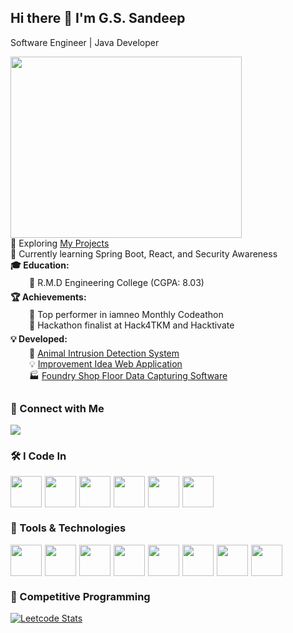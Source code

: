 ## Hi there 👋 I'm G.S. Sandeep

Software Engineer | Java Developer 

<div>
    <img width="370" height="290" src="https://i.pinimg.com/originals/47/f0/34/47f0342cec72b800463bf003eac1257e.gif" />
</div>
<div style="display: flex; align-items: flex-start; gap: 20px;">
    <div style="flex: 1;">
        <ul style="list-style: none; padding: 0; margin: 0;">
            <li>🔭 Exploring <a href="#">My Projects</a></li>
            <li>🌱 Currently learning Spring Boot, React, and Security Awareness</li>
            <li><strong>🎓 Education:</strong></li>
            <ul style="list-style: none; padding-left: 30px; margin: 5px 0;">
                <li>📌 R.M.D Engineering College (CGPA: 8.03)</li>
            </ul>
            <li><strong>🏆 Achievements:</strong></li>
            <ul style="list-style: none; padding-left: 30px; margin: 5px 0;">
                <li>🥇 Top performer in iamneo Monthly Codeathon</li>
                <li>🏅 Hackathon finalist at Hack4TKM and Hacktivate</li>
            </ul>
            <li><strong>💡 Developed:</strong></li>
            <ul style="list-style: none; padding-left: 30px; margin: 5px 0;">
                <li>🚀 <a href="#">Animal Intrusion Detection System</a></li>
                <li>💡 <a href="#">Improvement Idea Web Application</a></li>
                <li>🏭 <a href="#">Foundry Shop Floor Data Capturing Software</a></li>
            </ul>
        </ul>
    </div>
</div>



### 📱 Connect with Me

[<img src="https://img.shields.io/badge/LinkedIn-0077B5?style=for-the-badge&logo=linkedin&logoColor=white" />](https://www.linkedin.com/in/g-s-sandeep/)

### 🛠️ I Code In

<div style="display: flex; gap: 5px; align-items: center;">
    <img height="50" width="50" src="https://img.icons8.com/color/48/000000/java-coffee-cup-logo.png" />
    <img height="50" width="50" src="https://img.icons8.com/color/48/000000/python.png" />
    <img height="50" width="50" src="https://img.icons8.com/color/48/000000/javascript.png" />
    <img height="50" width="50" src="https://img.icons8.com/color/48/000000/react-native.png" />
    <img height="50" width="50" src="https://img.icons8.com/color/48/000000/spring-logo.png" />
    <img height="50" width="50" src="https://img.icons8.com/color/48/000000/postgreesql.png" />
</div>

### 🔧 Tools & Technologies

<div style="display: flex; gap: 5px; align-items: center;">
    <img height="50" width="50" src="https://img.icons8.com/color/48/000000/android-studio--v3.png" />
    <img height="50" width="50" src="https://img.icons8.com/color/48/000000/visual-studio-code-2019.png" />
    <img height="50" width="50" src="https://img.icons8.com/color/48/000000/visual-studio.png" />
    <img height="50" width="50" src="https://img.icons8.com/color/48/000000/git.png" />
    <img height="50" width="50" src="https://img.icons8.com/color/48/000000/mysql-logo.png" />
    <img height="50" width="50" src="https://img.icons8.com/color/48/000000/firebase.png" />
    <img height="50" width="50" src="https://img.icons8.com/color/48/000000/postgreesql.png" />
    <img height="50" width="50" src="https://img.icons8.com/color/48/000000/microsoft-sql-server.png" />
</div>

### 🚀 Competitive Programming

[![Leetcode Stats](https://leetcard.jacoblin.cool/Sandeep_G_S?theme=dark&font=Sulphur%20Point&ext=activity)](https://leetcode.com/u/Sandeep_G_S/)
